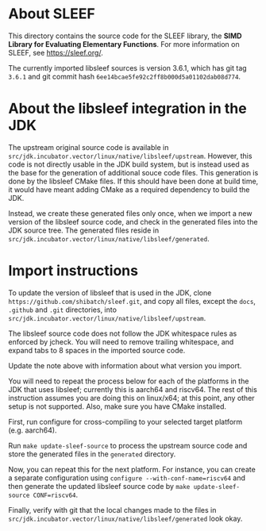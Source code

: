 # About SLEEF

This directory contains the source code for the SLEEF library, the
**SIMD Library for Evaluating Elementary Functions**. For more information on
SLEEF, see https://sleef.org/.

The currently imported libsleef sources is version 3.6.1, which has
git tag `3.6.1` and git commit hash `6ee14bcae5fe92c2ff8b000d5a01102dab08d774`.

# About the libsleef integration in the JDK

The upstream original source code is available in
`src/jdk.incubator.vector/linux/native/libsleef/upstream`. However, this code is
not directly usable in the JDK build system, but is instead used as the base for
the generation of additional souce code files. This generation is done by
the libsleef CMake files. If this should have been done at build time, it would
have meant adding CMake as a required dependency to build the JDK.

Instead, we create these generated files only once, when we import a new
version of the libsleef source code, and check in the generated files into
the JDK source tree. The generated files reside in
`src/jdk.incubator.vector/linux/native/libsleef/generated`.

# Import instructions

To update the version of libsleef that is used in the JDK, clone
`https://github.com/shibatch/sleef.git`, and copy all files, except the `docs`,
`.github` and `.git` directories, into
`src/jdk.incubator.vector/linux/native/libsleef/upstream`.

The libsleef source code does not follow the JDK whitespace rules as enforced by
jcheck. You will need to remove trailing whitespace, and expand tabs to 8
spaces in the imported source code.

Update the note above with information about what version you import.

You will need to repeat the process below for each of the platforms in the JDK
that uses libsleef; currently this is aarch64 and riscv64. The rest of this
instruction assumes you are doing this on linux/x64; at this point, any other
setup is not supported. Also, make sure you have CMake installed.

First, run configure for cross-compiling to your selected target platform
(e.g. aarch64).

Run `make update-sleef-source` to process the upstream source code and
store the generated files in the `generated` directory.

Now, you can repeat this for the next platform. For instance, you can
create a separate configuration using `configure --with-conf-name=riscv64` and
then generate the updated libsleef source code by
`make update-sleef-source CONF=riscv64`.

Finally, verify with git that the local changes made to the files in
`src/jdk.incubator.vector/linux/native/libsleef/generated` look okay.
